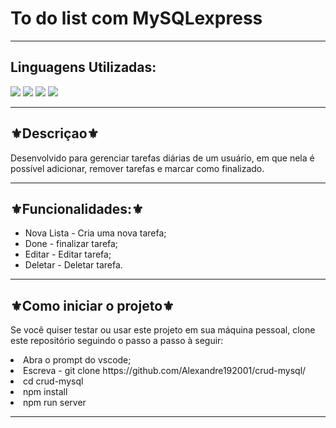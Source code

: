 <h1>To do list com MySQLexpress</h1>
<hr>
<h2>Linguagens Utilizadas:</h2>

<div style="display: inline_block">

  
  <img src="https://img.shields.io/badge/Node.js-43853D?style=for-the-badge&logo=node.js&logoColor=white"></img>
  <img src="https://img.shields.io/badge/Sequelize-52B0E7?style=for-the-badge&logo=Sequelize&logoColor=white"></img>
  <img src="https://img.shields.io/badge/MySQL-005C84?style=for-the-badge&logo=mysql&logoColor=white"></img>
  <img src="https://img.shields.io/badge/Sass-CC6699?style=for-the-badge&logo=sass&logoColor=white"></img>
  
</div>



<hr>
<h2>⚜️Descriçao⚜️</h2>
<p>Desenvolvido para gerenciar tarefas diárias de um usuário, em que nela é possível adicionar, remover tarefas e marcar como finalizado.</p>
<hr>
<h2>⚜️Funcionalidades:⚜️</h2>
<ul>
<li>Nova Lista - Cria uma nova tarefa;</li>
<li>Done - finalizar tarefa;</li>
<li>Editar - Editar tarefa;</li>
<li>Deletar - Deletar tarefa. </li>

</ul>
<hr>
<h2>⚜️Como iniciar o projeto⚜️</h2>
<p>Se você quiser testar ou usar este projeto em sua máquina pessoal, clone este repositório seguindo o passo a passo à seguir:</p>
<li>Abra o prompt do vscode;</li>
<li>Escreva - git clone https://github.com/Alexandre192001/crud-mysql/</li>
<li>cd crud-mysql</li>
<li>npm install</li>
<li>npm run server</li>
</ul>
<hr>


